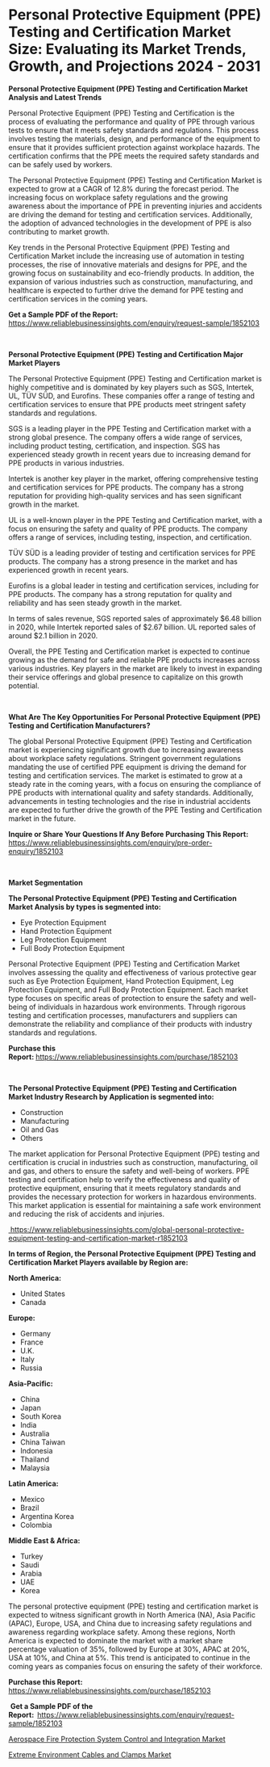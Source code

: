 <p><h1>Personal Protective Equipment (PPE) Testing and Certification Market Size: Evaluating its Market Trends, Growth, and Projections 2024 - 2031</h1></p><p><strong>Personal Protective Equipment (PPE) Testing and Certification Market Analysis and Latest Trends</strong></p>
<p><p>Personal Protective Equipment (PPE) Testing and Certification is the process of evaluating the performance and quality of PPE through various tests to ensure that it meets safety standards and regulations. This process involves testing the materials, design, and performance of the equipment to ensure that it provides sufficient protection against workplace hazards. The certification confirms that the PPE meets the required safety standards and can be safely used by workers.</p><p>The Personal Protective Equipment (PPE) Testing and Certification Market is expected to grow at a CAGR of 12.8% during the forecast period. The increasing focus on workplace safety regulations and the growing awareness about the importance of PPE in preventing injuries and accidents are driving the demand for testing and certification services. Additionally, the adoption of advanced technologies in the development of PPE is also contributing to market growth.</p><p>Key trends in the Personal Protective Equipment (PPE) Testing and Certification Market include the increasing use of automation in testing processes, the rise of innovative materials and designs for PPE, and the growing focus on sustainability and eco-friendly products. In addition, the expansion of various industries such as construction, manufacturing, and healthcare is expected to further drive the demand for PPE testing and certification services in the coming years.</p></p>
<p><strong>Get a Sample PDF of the Report:&nbsp;</strong> <a href="https://www.reliablebusinessinsights.com/enquiry/request-sample/1852103">https://www.reliablebusinessinsights.com/enquiry/request-sample/1852103</a></p>
<p>&nbsp;</p>
<p><strong>Personal Protective Equipment (PPE) Testing and Certification Major Market Players</strong></p>
<p><p>The Personal Protective Equipment (PPE) Testing and Certification market is highly competitive and is dominated by key players such as SGS, Intertek, UL, TÜV SÜD, and Eurofins. These companies offer a range of testing and certification services to ensure that PPE products meet stringent safety standards and regulations.</p><p>SGS is a leading player in the PPE Testing and Certification market with a strong global presence. The company offers a wide range of services, including product testing, certification, and inspection. SGS has experienced steady growth in recent years due to increasing demand for PPE products in various industries.</p><p>Intertek is another key player in the market, offering comprehensive testing and certification services for PPE products. The company has a strong reputation for providing high-quality services and has seen significant growth in the market.</p><p>UL is a well-known player in the PPE Testing and Certification market, with a focus on ensuring the safety and quality of PPE products. The company offers a range of services, including testing, inspection, and certification.</p><p>TÜV SÜD is a leading provider of testing and certification services for PPE products. The company has a strong presence in the market and has experienced growth in recent years.</p><p>Eurofins is a global leader in testing and certification services, including for PPE products. The company has a strong reputation for quality and reliability and has seen steady growth in the market.</p><p>In terms of sales revenue, SGS reported sales of approximately $6.48 billion in 2020, while Intertek reported sales of $2.67 billion. UL reported sales of around $2.1 billion in 2020.</p><p>Overall, the PPE Testing and Certification market is expected to continue growing as the demand for safe and reliable PPE products increases across various industries. Key players in the market are likely to invest in expanding their service offerings and global presence to capitalize on this growth potential.</p></p>
<p>&nbsp;</p>
<p><strong>What Are The Key Opportunities For Personal Protective Equipment (PPE) Testing and Certification Manufacturers?</strong></p>
<p><p>The global Personal Protective Equipment (PPE) Testing and Certification market is experiencing significant growth due to increasing awareness about workplace safety regulations. Stringent government regulations mandating the use of certified PPE equipment is driving the demand for testing and certification services. The market is estimated to grow at a steady rate in the coming years, with a focus on ensuring the compliance of PPE products with international quality and safety standards. Additionally, advancements in testing technologies and the rise in industrial accidents are expected to further drive the growth of the PPE Testing and Certification market in the future.</p></p>
<p><strong>Inquire or Share Your Questions If Any Before Purchasing This Report:</strong> <a href="https://www.reliablebusinessinsights.com/enquiry/pre-order-enquiry/1852103">https://www.reliablebusinessinsights.com/enquiry/pre-order-enquiry/1852103</a></p>
<p>&nbsp;</p>
<p><strong>Market Segmentation</strong></p>
<p><strong>The Personal Protective Equipment (PPE) Testing and Certification Market Analysis by types is segmented into:</strong></p>
<p><ul><li>Eye Protection Equipment</li><li>Hand Protection Equipment</li><li>Leg Protection Equipment</li><li>Full Body Protection Equipment</li></ul></p>
<p><p>Personal Protective Equipment (PPE) Testing and Certification Market involves assessing the quality and effectiveness of various protective gear such as Eye Protection Equipment, Hand Protection Equipment, Leg Protection Equipment, and Full Body Protection Equipment. Each market type focuses on specific areas of protection to ensure the safety and well-being of individuals in hazardous work environments. Through rigorous testing and certification processes, manufacturers and suppliers can demonstrate the reliability and compliance of their products with industry standards and regulations.</p></p>
<p><strong>Purchase this Report:&nbsp;</strong><a href="https://www.reliablebusinessinsights.com/purchase/1852103">https://www.reliablebusinessinsights.com/purchase/1852103</a></p>
<p>&nbsp;</p>
<p><strong>The Personal Protective Equipment (PPE) Testing and Certification Market Industry Research by Application is segmented into:</strong></p>
<p><ul><li>Construction</li><li>Manufacturing</li><li>Oil and Gas</li><li>Others</li></ul></p>
<p><p>The market application for Personal Protective Equipment (PPE) testing and certification is crucial in industries such as construction, manufacturing, oil and gas, and others to ensure the safety and well-being of workers. PPE testing and certification help to verify the effectiveness and quality of protective equipment, ensuring that it meets regulatory standards and provides the necessary protection for workers in hazardous environments. This market application is essential for maintaining a safe work environment and reducing the risk of accidents and injuries.</p></p>
<p><a href="https://www.reliablebusinessinsights.com/global-personal-protective-equipment-testing-and-certification-market-r1852103">&nbsp;https://www.reliablebusinessinsights.com/global-personal-protective-equipment-testing-and-certification-market-r1852103</a></p>
<p><strong>In terms of Region, the Personal Protective Equipment (PPE) Testing and Certification Market Players available by Region are:</strong></p>
<p>
    <p> <strong> North America: </strong>
        <ul>
            <li>United States</li>
            <li>Canada</li>
        </ul>
        </p> 
    <p> <strong> Europe: </strong>
        <ul>
            <li>Germany</li>
            <li>France</li>
            <li>U.K.</li>
            <li>Italy</li>
            <li>Russia</li>
        </ul>
        </p> 
    <p> <strong> Asia-Pacific: </strong>
        <ul>
            <li>China</li>
            <li>Japan</li>
            <li>South Korea</li>
            <li>India</li>
            <li>Australia</li>
            <li>China Taiwan</li>
            <li>Indonesia</li>
            <li>Thailand</li>
            <li>Malaysia</li>
        </ul>
        </p> 
    <p> <strong> Latin America: </strong>
        <ul>
            <li>Mexico</li>
            <li>Brazil</li>
            <li>Argentina Korea</li>
            <li>Colombia</li>
        </ul>
        </p> 
    <p> <strong> Middle East & Africa: </strong>
        <ul>
            <li>Turkey</li>
            <li>Saudi</li>
            <li>Arabia</li>
            <li>UAE</li>
            <li>Korea</li>
        </ul>
    </p>
    </p>
<p><p>The personal protective equipment (PPE) testing and certification market is expected to witness significant growth in North America (NA), Asia Pacific (APAC), Europe, USA, and China due to increasing safety regulations and awareness regarding workplace safety. Among these regions, North America is expected to dominate the market with a market share percentage valuation of 35%, followed by Europe at 30%, APAC at 20%, USA at 10%, and China at 5%. This trend is anticipated to continue in the coming years as companies focus on ensuring the safety of their workforce.</p></p>
<p><strong>Purchase this Report: </strong><a href="https://www.reliablebusinessinsights.com/purchase/1852103">https://www.reliablebusinessinsights.com/purchase/1852103</a></p>
<p>&nbsp;<strong>Get a Sample PDF of the Report:&nbsp;&nbsp;</strong><a href="https://www.reliablebusinessinsights.com/enquiry/request-sample/1852103">https://www.reliablebusinessinsights.com/enquiry/request-sample/1852103</a></p>
<p><strong></strong></p>
<p><p><a href="https://github.com/sardarp081/Market-Research-Report-List-1/blob/main/aerospace-fire-protection-system-control-and-integration-market.md">Aerospace Fire Protection System Control and Integration Market</a></p><p><a href="https://github.com/gcimaudf65/Market-Research-Report-List-1/blob/main/extreme-environment-cables-and-clamps-market.md">Extreme Environment Cables and Clamps Market</a></p></p>